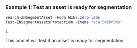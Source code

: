 ### Example 1: Test an asset is ready for segmentation
```powershell
Search-ZNSegmentAsset -Fqdn WIN7.zero.labs
Test-ZNSegmentAssetsProtection -Items "a:a:5wiknOhs"
```

```output
1
```

This cmdlet will test if an asset is ready for segmentation
